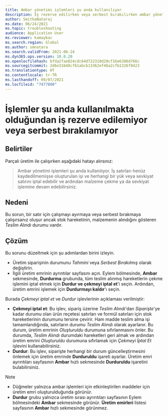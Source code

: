```yaml
---
title: Ambar yönetimi işlemleri şu anda kullanılıyor
description: İş rezerve edilirken veya serbest bırakılırken ambar yönetimi işlemlerinin şu anda kullanılmakta olduğuna dair bir ileti alabilirsiniz. Bu adımlardan biriyle sorunu düzeltin.
author: SmithaNataraj
ms.date: 06/24/2021
ms.topic: troubleshooting
audience: Application User
ms.reviewer: kamaybac
ms.search.region: Global
ms.author: smnatara
ms.search.validFrom: 2021-06-24
ms.dyn365.ops.version: 10.0.20
ms.openlocfilehash: bfda2fae824cdc64d722310d20cf16e6306d766c
ms.sourcegitcommit: 2d6e31648cf61abcb13362ef46a2cfb1326f0423
ms.translationtype: HT
ms.contentlocale: tr-TR
ms.lasthandoff: 09/07/2021
ms.locfileid: "7477800"
---
```

# <a name="cant-reserve-or-release-work-because-processes-are-currently-being-used"></a>İşlemler şu anda kullanılmakta olduğundan iş rezerve edilemiyor veya serbest bırakılamıyor

## <a name="symptoms"></a>Belirtiler

Parçalı üretim ile çalışırken aşağıdaki hatayı alırsınız:

> Ambar yönetimi işlemleri şu anda kullanılıyor. İş satırları henüz kaydedilmemişse oluşturulan işi ve herhangi bir yük veya sevkiyat satırını iptal edebilir ve ardından malzeme çekme ya da sevkiyat işlemine devam edebilirsiniz.

## <a name="cause"></a>Nedeni

Bu sorun, bir satır için çalışmayı ayırmaya veya serbest bırakmaya çalışırsanız oluşur ancak stok hareketinin, malzemenin alındığını gösteren *Teslim Alındı* durumu vardır.

## <a name="resolution"></a>Çözüm

Bu sorunu düzeltmek için şu adımlardan birini izleyin.

- Üretim siparişinin durumunu *Tahmini* veya *Serbest Bırakılmış* olarak değiştirin.
- İlgili üretim emrinin ayrıntılar sayfasını açın. Eylem bölmesinde, **Ambar** sekmesinde, **Durdurma** grubunda, tüm teslim alınmış hareketlerin çekme işlemini iptal etmek için **Durdur ve çekmeyi iptal et**'i seçin. Ardından, üretim emrini işlemek için **Durdurmayı kaldır**'ı seçin.

Burada *Çekmeyi iptal et* ve *Durdur* işlevlerinin açıklaması verilmiştir:
  
- **Çekmeyi iptal et**: Bu işlev, sipariş üzerine *Teslim Alındı*'dan *Siparişte*'ye kadar durumu olan ürün reçetesi satırları ve formül satırları için stok hareketlerinin durumunu tersine çevirir. Ham madde teslim alma işi tamamlandığında, satırların durumu *Teslim Alındı* olarak ayarlanır. Bu durum, üretim emrinin *Oluşturuldu* durumuna sıfırlanmasını önler. Bu durumda, *Teslim Alındı* durumdaki hareketleri geri almak ve ardından üretim emrini *Oluşturuldu* durumuna sıfırlamak için *Çekmeyi İptal Et* işlevini kullanabilirsiniz.
- **Durdur**: Bu işlev, siparişte herhangi bir durum güncelleştirmesini önlemek için üretim emrinde **Durduruldu** işareti ayarlar. Üretim emri ayrıntıları sayfasının **Ambar** hızlı sekmesinde **Durduruldu** işaretini bulabilirsiniz.

> [!NOTE]
>
> - Düğmeler yalnızca ambar işlemleri için etkinleştirilen maddeler için üretim emri oluşturulduğunda görünür.
> - **Durdur** grubu yalnızca üretim sırası ayrıntıları sayfasının Eylem bölmesindeki **Ambar** sekmesinde görünür. **Üretim emirleri** listesi sayfasının **Ambar** hızlı sekmesinde görünmez.

